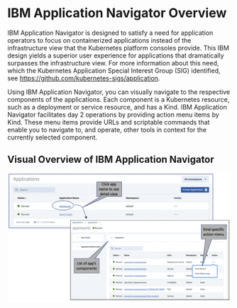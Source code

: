 # IBM Application Navigator Overview

IBM Application Navigator is designed to satisfy a need for application operators to focus on containerized applications instead of the infrastructure view that the Kubernetes platform consoles provide. This IBM design yields a superior user experience for applications that dramatically surpasses the infrastructure view. For more information about this need, which the Kubernetes Application Special Interest Group (SIG) identified, see https://github.com/kubernetes-sigs/application.

Using IBM Application Navigator, you can visually navigate to the respective components of the applications. Each component is a Kubernetes resource, such as a deployment or service resource, and has a Kind. IBM Application Navigator facilitates day 2 operations by providing action menu items by Kind. These menu items provide URLs and scriptable commands that enable you to navigate to, and operate, other tools in context for the currently selected component.

## Visual Overview of IBM Application Navigator 

![overview](images/appnav-screens.png?raw=true)
